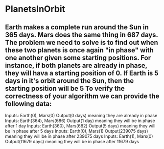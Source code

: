 # PlanetsInOrbit

Earth makes a complete run around the Sun in 365 days.
Mars does the same thing in 687 days.
The problem we need to solve is to find out when these two planets is once again "in phase" with one another
given some starting positions.
For instance, if both planets are already in phase, they will hava a starting position of 0.
If Earth is 5 days in it's orbit around the Sun, then the starting position will be 5
To verify the correctness of your algorithm we can provide the following data:
------------------------------------------------------------------------------
Inputs: Earth(0), Mars(0)
Output(0 days) meaning they are already in phase
Inputs: Earth(364), Mars(686)
Output(1 day) meaning they will be in phase after 1 day
Inputs: Earth(360), Mars(682)
Output(5 days) meaning they will be in phase after 5 days
Inputs: Earth(0), Mars(1)
Output(239075 days) meaning they will be in phase after 239075 days
Inputs: Earth(1), Mars(0)
Output(11679 days) meaning they will be in phase after 11679 days
